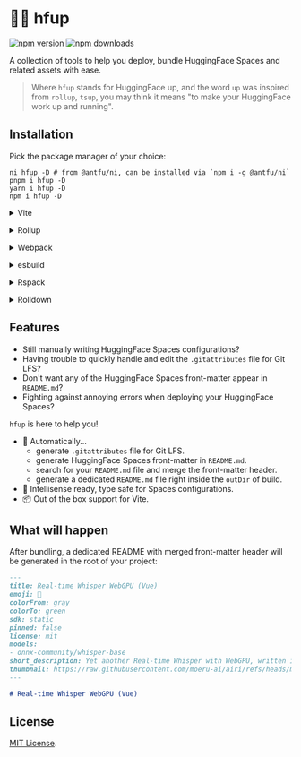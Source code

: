 # 🧑‍🚀 hfup

[![npm version][npm-version-src]][npm-version-href]
[![npm downloads][npm-downloads-src]][npm-downloads-href]

A collection of tools to help you deploy, bundle HuggingFace Spaces and related assets with ease.

> Where `hfup` stands for HuggingFace up, and the word `up` was inspired from `rollup`, `tsup`, you may think it means "to make your HuggingFace work up and running".

## Installation

Pick the package manager of your choice:

```shell
ni hfup -D # from @antfu/ni, can be installed via `npm i -g @antfu/ni`
pnpm i hfup -D
yarn i hfup -D
npm i hfup -D
```

<details>
<summary>Vite</summary><br/>

```ts
// vite.config.ts
import { defineConfig } from 'vite'
import { LFS, SpaceCard } from 'hfup/vite'

export default defineConfig({
  plugins: [
    LFS(),
    SpaceCard({
      title: 'Real-time Whisper WebGPU (Vue)',
      emoji: '🎤',
      colorFrom: 'gray',
      colorTo: 'green',
      sdk: 'static',
      pinned: false,
      license: 'mit',
      models: ['onnx-community/whisper-base'],
      short_description: 'Yet another Real-time Whisper with WebGPU, written in Vue',
      thumbnail: 'https://raw.githubusercontent.com/moeru-ai/airi/refs/heads/main/packages/whisper-webgpu/public/banner.png'
    })
  ]
})
```

<br/></details>

<details>
<summary>Rollup</summary><br/>

```js
// rollup.config.js
import { LFS, SpaceCard } from 'hfup/rollup';

export default {
  plugins: [
    LFS(),
    SpaceCard({
      title: 'Real-time Whisper WebGPU (Vue)',
      emoji: '🎤',
      colorFrom: 'gray',
      colorTo: 'green',
      sdk: 'static',
      pinned: false,
      license: 'mit',
      models: ['onnx-community/whisper-base'],
      short_description: 'Yet another Real-time Whisper with WebGPU, written in Vue',
      thumbnail: 'https://raw.githubusercontent.com/moeru-ai/airi/refs/heads/main/packages/whisper-webgpu/public/banner.png'
    }),
  ],
};
```

<br/></details>

<details>
<summary>Webpack</summary><br/>

```js
// webpack.config.js
const { LFS, SpaceCard } = require("hfup/webpack");

module.exports = {
  /* ... */
  plugins: [
    LFS(),
    SpaceCard({
      title: 'Real-time Whisper WebGPU (Vue)',
      emoji: '🎤',
      colorFrom: 'gray',
      colorTo: 'green',
      sdk: 'static',
      pinned: false,
      license: 'mit',
      models: ['onnx-community/whisper-base'],
      short_description: 'Yet another Real-time Whisper with WebGPU, written in Vue',
      thumbnail: 'https://raw.githubusercontent.com/moeru-ai/airi/refs/heads/main/packages/whisper-webgpu/public/banner.png'
    }),
  ],
};
```

<br/></details>

<details>
<summary>esbuild</summary><br/>

```js
// esbuild.config.js
import { build } from "esbuild";
import { LFS, SpaceCard } from "hfup/esbuild";

build({
  /* ... */
  plugins: [
    LFS(),
    SpaceCard({
      title: 'Real-time Whisper WebGPU (Vue)',
      emoji: '🎤',
      colorFrom: 'gray',
      colorTo: 'green',
      sdk: 'static',
      pinned: false,
      license: 'mit',
      models: ['onnx-community/whisper-base'],
      short_description: 'Yet another Real-time Whisper with WebGPU, written in Vue',
      thumbnail: 'https://raw.githubusercontent.com/moeru-ai/airi/refs/heads/main/packages/whisper-webgpu/public/banner.png'
    }),
  ],
});
```

<br/></details>

<details>
<summary>Rspack</summary><br/>

```js
// rspack.config.mjs
import { LFS, SpaceCard } from "hfup/rspack";

/** @type {import('@rspack/core').Configuration} */
export default {
  plugins: [
    LFS(),
    SpaceCard({
      title: 'Real-time Whisper WebGPU (Vue)',
      emoji: '🎤',
      colorFrom: 'gray',
      colorTo: 'green',
      sdk: 'static',
      pinned: false,
      license: 'mit',
      models: ['onnx-community/whisper-base'],
      short_description: 'Yet another Real-time Whisper with WebGPU, written in Vue',
      thumbnail: 'https://raw.githubusercontent.com/moeru-ai/airi/refs/heads/main/packages/whisper-webgpu/public/banner.png'
    })
  ],
};
```

<br/></details>

<details>
<summary>Rolldown</summary><br/>

```js
// rolldown.config.js
import { defineConfig } from "rolldown";
import { LFS, SpaceCard } from "hfup/rolldown";

export default defineConfig({
  plugins: [
    LFS(),
    SpaceCard({
      title: 'Real-time Whisper WebGPU (Vue)',
      emoji: '🎤',
      colorFrom: 'gray',
      colorTo: 'green',
      sdk: 'static',
      pinned: false,
      license: 'mit',
      models: ['onnx-community/whisper-base'],
      short_description: 'Yet another Real-time Whisper with WebGPU, written in Vue',
      thumbnail: 'https://raw.githubusercontent.com/moeru-ai/airi/refs/heads/main/packages/whisper-webgpu/public/banner.png'
    }),
  ],
});
```

<br/></details>

## Features

- Still manually writing HuggingFace Spaces configurations?
- Having trouble to quickly handle and edit the `.gitattributes` file for Git LFS?
- Don't want any of the HuggingFace Spaces front-matter appear in `README.md`?
- Fighting against annoying errors when deploying your HuggingFace Spaces?

`hfup` is here to help you!

- 🚀 Automatically...
  - generate `.gitattributes` file for Git LFS.
  - generate HuggingFace Spaces front-matter in `README.md`.
  - search for your `README.md` file and merge the front-matter header.
  - generate a dedicated `README.md` file right inside the `outDir` of build.
- 🔐 Intellisense ready, type safe for Spaces configurations.
- 📦 Out of the box support for Vite.

## What will happen

After bundling, a dedicated README with merged front-matter header will be generated in the root of your project:

```md
---
title: Real-time Whisper WebGPU (Vue)
emoji: 🎤
colorFrom: gray
colorTo: green
sdk: static
pinned: false
license: mit
models:
- onnx-community/whisper-base
short_description: Yet another Real-time Whisper with WebGPU, written in Vue
thumbnail: https://raw.githubusercontent.com/moeru-ai/airi/refs/heads/main/packages/whisper-webgpu/public/banner.png
---

# Real-time Whisper WebGPU (Vue)
```

## License

[MIT License](./LICENSE.md).

[npm-version-src]: https://img.shields.io/npm/v/hfup?style=flat&colorA=18181B&colorB=f7d031
[npm-version-href]: https://npmjs.com/package/hfup
[npm-downloads-src]: https://img.shields.io/npm/dm/hfup?style=flat&colorA=18181B&colorB=f7d031
[npm-downloads-href]: https://npmjs.com/package/hfup
